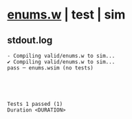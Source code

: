# [enums.w](../../../../examples/tests/valid/enums.w) | test | sim

## stdout.log
```log
- Compiling valid/enums.w to sim...
✔ Compiling valid/enums.w to sim...
pass ─ enums.wsim (no tests)
 




Tests 1 passed (1) 
Duration <DURATION>

```

